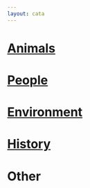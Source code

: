 ```yaml
---
layout: cata
---
```

<div class="cata1">
  <div class="animals">
  <h1> <a href="animals.html">Animals</a> </h1>
  </div>
    <div class="people">
 <h1> <a href="people.html">People</a> </h1>
  </div>
  </div>
  <div class="cata2">
    <div class="environment">
<h1> <a href="article_list.html">Environment</a> </h1>
  </div>
    <div class="history">
<h1> <a href="history.html">History</a> </h1>
  </div>
    <div class="other">
<h1> Other </h1>
  </div>
  </div>
